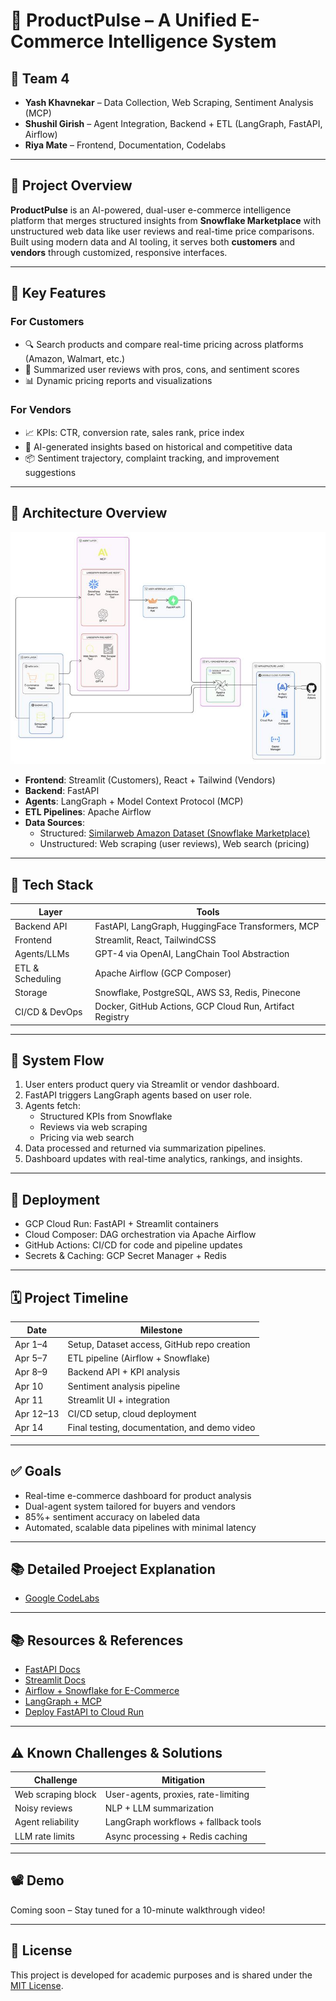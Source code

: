 # 🛒 ProductPulse – A Unified E-Commerce Intelligence System

## 👥 Team 4
- **Yash Khavnekar** – Data Collection, Web Scraping, Sentiment Analysis (MCP)
- **Shushil Girish** – Agent Integration, Backend + ETL (LangGraph, FastAPI, Airflow)
- **Riya Mate** – Frontend, Documentation, Codelabs

---

## 📌 Project Overview

**ProductPulse** is an AI-powered, dual-user e-commerce intelligence platform that merges structured insights from **Snowflake Marketplace** with unstructured web data like user reviews and real-time price comparisons. Built using modern data and AI tooling, it serves both **customers** and **vendors** through customized, responsive interfaces.

---

## 🧠 Key Features

### For Customers
- 🔍 Search products and compare real-time pricing across platforms (Amazon, Walmart, etc.)
- 💬 Summarized user reviews with pros, cons, and sentiment scores
- 📊 Dynamic pricing reports and visualizations

### For Vendors
- 📈 KPIs: CTR, conversion rate, sales rank, price index
- 🧠 AI-generated insights based on historical and competitive data
- 📦 Sentiment trajectory, complaint tracking, and improvement suggestions

---

## 🔧 Architecture Overview

![alt text](image.png)

- **Frontend**: Streamlit (Customers), React + Tailwind (Vendors)
- **Backend**: FastAPI
- **Agents**: LangGraph + Model Context Protocol (MCP)
- **ETL Pipelines**: Apache Airflow
- **Data Sources**:
  - Structured: [Similarweb Amazon Dataset (Snowflake Marketplace)](https://app.snowflake.com/marketplace/listing/GZT1ZA3NK6/similarweb-ltd-amazon-and-e-commerce-websites-product-views-and-purchases)
  - Unstructured: Web scraping (user reviews), Web search (pricing)

---

## 🧱 Tech Stack

| Layer              | Tools                                                                 |
|-------------------|------------------------------------------------------------------------|
| Backend API       | FastAPI, LangGraph, HuggingFace Transformers, MCP                     |
| Frontend          | Streamlit, React, TailwindCSS                                          |
| Agents/LLMs       | GPT-4 via OpenAI, LangChain Tool Abstraction                           |
| ETL & Scheduling  | Apache Airflow (GCP Composer)                                          |
| Storage           | Snowflake, PostgreSQL, AWS S3, Redis, Pinecone                        |
| CI/CD & DevOps    | Docker, GitHub Actions, GCP Cloud Run, Artifact Registry              |

---

## 🧩 System Flow

1. User enters product query via Streamlit or vendor dashboard.
2. FastAPI triggers LangGraph agents based on user role.
3. Agents fetch:
   - Structured KPIs from Snowflake
   - Reviews via web scraping
   - Pricing via web search
4. Data processed and returned via summarization pipelines.
5. Dashboard updates with real-time analytics, rankings, and insights.

---

## 🚀 Deployment

- GCP Cloud Run: FastAPI + Streamlit containers
- Cloud Composer: DAG orchestration via Apache Airflow
- GitHub Actions: CI/CD for code and pipeline updates
- Secrets & Caching: GCP Secret Manager + Redis

---

## 🗓️ Project Timeline

| Date       | Milestone                                      |
|------------|------------------------------------------------|
| Apr 1–4    | Setup, Dataset access, GitHub repo creation    |
| Apr 5–7    | ETL pipeline (Airflow + Snowflake)             |
| Apr 8–9    | Backend API + KPI analysis                     |
| Apr 10     | Sentiment analysis pipeline                    |
| Apr 11     | Streamlit UI + integration                     |
| Apr 12–13  | CI/CD setup, cloud deployment                  |
| Apr 14     | Final testing, documentation, and demo video   |

---

## ✅ Goals

- Real-time e-commerce dashboard for product analysis
- Dual-agent system tailored for buyers and vendors
- 85%+ sentiment accuracy on labeled data
- Automated, scalable data pipelines with minimal latency

---
## 📚 Detailed Proeject Explanation

- [Google CodeLabs](https://codelabs-preview.appspot.com/?file_id=1_936snjPYvoj-RmfO5Vcm2G8xzjVTv0XGRy5wHlFiCo#0)

---

## 📚 Resources & References

- [FastAPI Docs](https://fastapi.tiangolo.com/)
- [Streamlit Docs](https://docs.streamlit.io/)
- [Airflow + Snowflake for E-Commerce](https://www.astronomer.io/docs/learn/reference-architecture-elt-snowflake/)
- [LangGraph + MCP](https://changelog.langchain.com/announcements/mcp-adapters-for-langchain-and-langgraph)
- [Deploy FastAPI to Cloud Run](https://testdriven.io/blog/deploying-fastapi-to-cloud-run/)

---

## ⚠️ Known Challenges & Solutions

| Challenge | Mitigation |
|----------|------------|
| Web scraping block | User-agents, proxies, rate-limiting |
| Noisy reviews | NLP + LLM summarization |
| Agent reliability | LangGraph workflows + fallback tools |
| LLM rate limits | Async processing + Redis caching |

---

## 📽️ Demo

Coming soon – Stay tuned for a 10-minute walkthrough video!

---

## 📄 License

This project is developed for academic purposes and is shared under the [MIT License](LICENSE).

